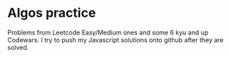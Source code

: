 # Algos practice

Problems from Leetcode Easy/Medium ones and some 6 kyu and up Codewars. I try to push my Javascript solutions onto github after they are solved. 
